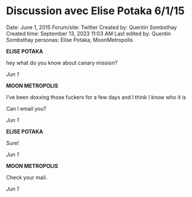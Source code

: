 # Discussion avec Elise Potaka 6/1/15

Date: June 1, 2015
Forum/site: Twitter
Created by: Quentin Sombsthay
Created time: September 13, 2023 11:03 AM
Last edited by: Quentin Sombsthay
personas: Elise Potaka, MoonMetropolis

**ELISE POTAKA**

hey what do you know about canary mission?

*Jun 1*

**MOON METROPOLIS**

I’ve been doxxing those fuckers for a few days and I think I know who it is

Can I email you?

*Jun 1*

**ELISE POTAKA**

Sure!

*Jun 1*

**MOON METROPOLIS**

Check your mail.

*Jun 1*